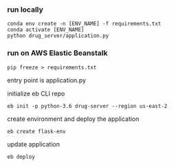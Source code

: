 ### run locally

```
conda env create -n [ENV_NAME] -f requirements.txt
conda activate [ENV_NAME]
python drug_server/application.py
```

### run on AWS Elastic Beanstalk

```
pip freeze > requirements.txt
```

entry point is application.py

initialize eb CLI repo

```
eb init -p python-3.6 drug-server --region us-east-2
```

create environment and deploy the application

```
eb create flask-env
```

update application

```
eb deploy
```
